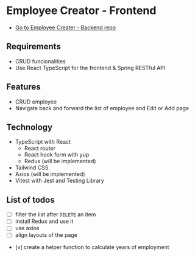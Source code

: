 # Employee Creator - Frontend

- [Go to Employee Creater - Backend repo](https://github.com/aanmeba/employee-creator-api)

## Requirements

- CRUD funcionalities
- Use React TypeScript for the frontend & Spring RESTful API

## Features

- CRUD employee
- Navigate back and forward the list of employee and Edit or Add page

## Technology

- TypeScript with React
  - React router
  - React hook form with yup
  - Redux (will be implemented)
- Tailwind CSS
- Axios (will be implemented)
- Vitest with Jest and Testing Library

## List of todos

- [ ] filter the list after `DELETE` an item
- [ ] install Redux and use it
- [ ] use axios
- [ ] align layouts of the page
- [v] create a helper function to calculate years of employment
